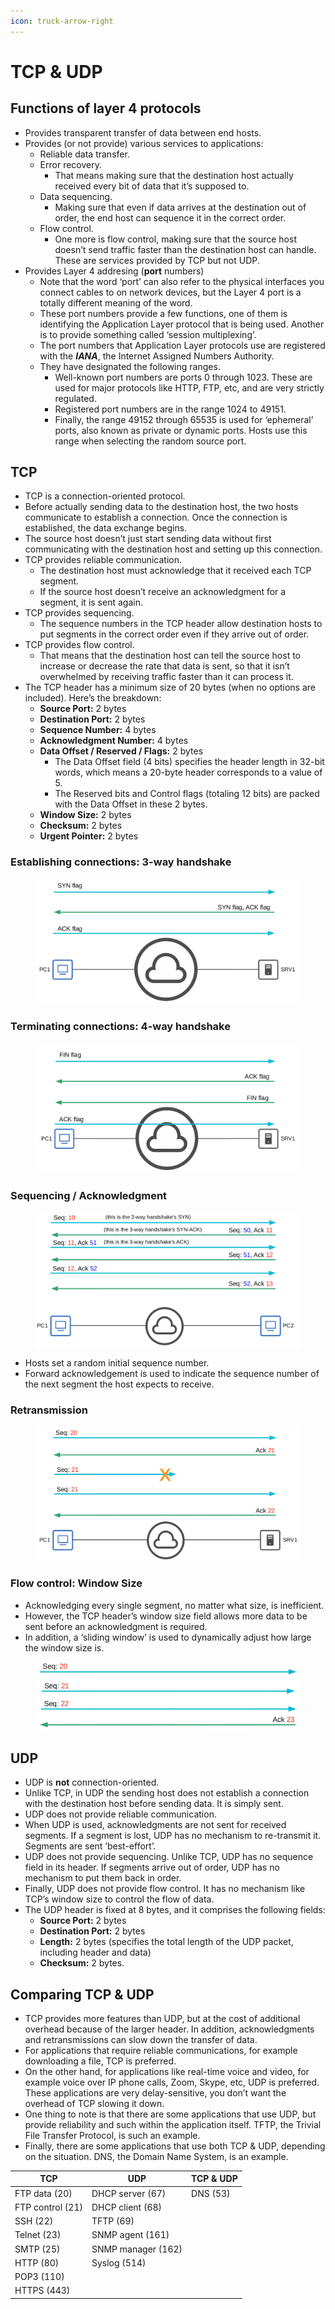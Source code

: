 ```yaml
---
icon: truck-arrow-right
---
```


# TCP & UDP

## Functions of layer 4 protocols

* Provides transparent transfer of data between end hosts.
* Provides (or not provide) various services to applications:
  * Reliable data transfer.
  * Error recovery.
    * That means making sure that the destination host actually received every bit of data that it’s supposed to.
  * Data sequencing.
    * Making sure that even if data arrives at the destination out of order, the end host can sequence it in the correct order.
  * Flow control.
    * One more is flow control, making sure that the source host doesn’t send traffic faster than the destination host can handle. These are services provided by TCP but not UDP.
* Provides Layer 4 addresing (**port** numbers)
  * Note that the word ‘port’ can also refer to the physical interfaces you connect cables to on network devices, but the Layer 4 port is a totally different meaning of the word.
  * These port numbers provide a few functions, one of them is identifying the Application Layer protocol that is being used. Another is to provide something called ‘session multiplexing’.
  * The port numbers that Application Layer protocols use are registered with the _**IANA**_, the Internet Assigned Numbers Authority.
  * They have designated the following ranges.&#x20;
    * Well-known port numbers are ports 0 through 1023. These are used for major protocols like HTTP, FTP, etc, and are very strictly regulated.
    * Registered port numbers are in the range 1024 to 49151.
    * Finally, the range 49152 through 65535 is used for ‘ephemeral’ ports, also known as private or dynamic ports. Hosts use this range when selecting the random source port.

## TCP

* TCP is a connection-oriented protocol.
* Before actually sending data to the destination host, the two hosts communicate to establish a connection. Once the connection is established, the data exchange begins.
* The source host doesn’t just start sending data without first communicating with the destination host and setting up this connection.
* TCP provides reliable communication.
  * The destination host must acknowledge that it received each TCP segment.
  * If the source host doesn’t receive an acknowledgment for a segment, it is sent again.
* TCP provides sequencing.
  * The sequence numbers in the TCP header allow destination hosts to put segments in the correct order even if they arrive out of order.
* TCP provides flow control.
  * That means that the destination host can tell the source host to increase or decrease the rate that data is sent, so that it isn’t overwhelmed by receiving traffic faster than it can process it.
* The TCP header has a minimum size of 20 bytes (when no options are included). Here’s the breakdown:
  * **Source Port:** 2 bytes
  * **Destination Port:** 2 bytes
  * **Sequence Number:** 4 bytes
  * **Acknowledgment Number:** 4 bytes
  * **Data Offset / Reserved / Flags:** 2 bytes
    * The Data Offset field (4 bits) specifies the header length in 32-bit words, which means a 20-byte header corresponds to a value of 5.
    * The Reserved bits and Control flags (totaling 12 bits) are packed with the Data Offset in these 2 bytes.
  * **Window Size:** 2 bytes
  * **Checksum:** 2 bytes
  * **Urgent Pointer:** 2 bytes

### Establishing connections: 3-way handshake

<figure><img src=".gitbook/assets/image (144).png" alt=""><figcaption></figcaption></figure>

### Terminating connections: 4-way handshake

<figure><img src=".gitbook/assets/image (145).png" alt=""><figcaption></figcaption></figure>

### Sequencing / Acknowledgment

<figure><img src=".gitbook/assets/image (146).png" alt=""><figcaption></figcaption></figure>

* Hosts set a random initial sequence number.
* Forward acknowledgement is used to indicate the sequence number of the next segment the host expects to receive.

### Retransmission

<figure><img src=".gitbook/assets/image (147).png" alt=""><figcaption></figcaption></figure>

### Flow control: Window Size

* Acknowledging every single segment, no matter what size, is inefficient.
* However, the TCP header’s window size field allows more data to be sent before an acknowledgment is required.
* In addition, a ‘sliding window’ is used to dynamically adjust how large the window size is.

<figure><img src=".gitbook/assets/image (148).png" alt=""><figcaption></figcaption></figure>

## UDP

* UDP is **not** connection-oriented.
* Unlike TCP, in UDP the sending host does not establish a connection with the destination host before sending data. It is simply sent.&#x20;
* UDP does not provide reliable communication.&#x20;
* When UDP is used, acknowledgments are not sent for received segments. If a segment is lost, UDP has no mechanism to re-transmit it. Segments are sent ‘best-effort’.
* UDP does not provide sequencing. Unlike TCP, UDP has no sequence field in its header. If segments arrive out of order, UDP has no mechanism to put them back in order.
* Finally, UDP does not provide flow control. It has no mechanism like TCP’s window size to control the flow of data.
* The UDP header is fixed at 8 bytes, and it comprises the following fields:
  * **Source Port:** 2 bytes
  * **Destination Port:** 2 bytes
  * **Length:** 2 bytes (specifies the total length of the UDP packet, including header and data)
  * **Checksum:** 2 bytes.

## Comparing TCP & UDP

* TCP provides more features than UDP, but at the cost of additional overhead because of the larger header. In addition, acknowledgments and retransmissions can slow down the transfer of data.
* For applications that require reliable communications, for example downloading a file, TCP is preferred.
* On the other hand, for applications like real-time voice and video, for example voice over IP phone calls, Zoom, Skype, etc, UDP is preferred. These applications are very delay-sensitive, you don’t want the overhead of TCP slowing it down.
* One thing to note is that there are some applications that use UDP, but provide reliability and such within the application itself. TFTP, the Trivial File Transfer Protocol, is such an example.
* Finally, there are some applications that use both TCP & UDP, depending on the situation. DNS, the Domain Name System, is an example.

| TCP              | UDP                | TCP & UDP |
| ---------------- | ------------------ | --------- |
| FTP data (20)    | DHCP server (67)   | DNS (53)  |
| FTP control (21) | DHCP client (68)   |           |
| SSH (22)         | TFTP (69)          |           |
| Telnet (23)      | SNMP agent (161)   |           |
| SMTP (25)        | SNMP manager (162) |           |
| HTTP (80)        | Syslog (514)       |           |
| POP3 (110)       |                    |           |
| HTTPS (443)      |                    |           |

